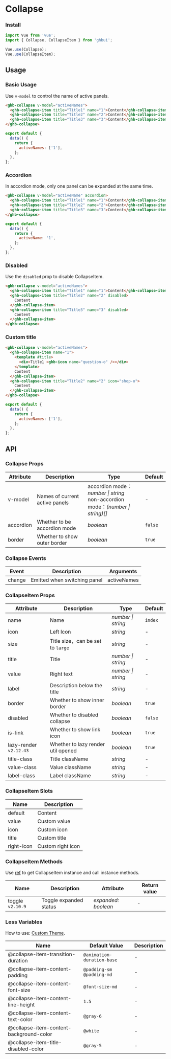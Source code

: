 # Collapse

### Install

```js
import Vue from 'vue';
import { Collapse, CollapseItem } from 'ghbui';

Vue.use(Collapse);
Vue.use(CollapseItem);
```

## Usage

### Basic Usage

Use `v-model` to control the name of active panels.

```html
<ghb-collapse v-model="activeNames">
  <ghb-collapse-item title="Title1" name="1">Content</ghb-collapse-item>
  <ghb-collapse-item title="Title2" name="2">Content</ghb-collapse-item>
  <ghb-collapse-item title="Title3" name="3">Content</ghb-collapse-item>
</ghb-collapse>
```

```js
export default {
  data() {
    return {
      activeNames: ['1'],
    };
  },
};
```

### Accordion

In accordion mode, only one panel can be expanded at the same time.

```html
<ghb-collapse v-model="activeName" accordion>
  <ghb-collapse-item title="Title1" name="1">Content</ghb-collapse-item>
  <ghb-collapse-item title="Title2" name="2">Content</ghb-collapse-item>
  <ghb-collapse-item title="Title3" name="3">Content</ghb-collapse-item>
</ghb-collapse>
```

```js
export default {
  data() {
    return {
      activeName: '1',
    };
  },
};
```

### Disabled

Use the `disabled` prop to disable CollapseItem.

```html
<ghb-collapse v-model="activeNames">
  <ghb-collapse-item title="Title1" name="1">Content</ghb-collapse-item>
  <ghb-collapse-item title="Title2" name="2" disabled>
    Content
  </ghb-collapse-item>
  <ghb-collapse-item title="Title3" name="3" disabled>
    Content
  </ghb-collapse-item>
</ghb-collapse>
```

### Custom title

```html
<ghb-collapse v-model="activeNames">
  <ghb-collapse-item name="1">
    <template #title>
      <div>Title1 <ghb-icon name="question-o" /></div>
    </template>
    Content
  </ghb-collapse-item>
  <ghb-collapse-item title="Title2" name="2" icon="shop-o">
    Content
  </ghb-collapse-item>
</ghb-collapse>
```

```js
export default {
  data() {
    return {
      activeNames: ['1'],
    };
  },
};
```

## API

### Collapse Props

| Attribute | Description | Type | Default |
| --- | --- | --- | --- |
| v-model | Names of current active panels | accordion mode： _number \| string_<br>non-accordion mode：_(number \| string)[]_ | - |
| accordion | Whether to be accordion mode | _boolean_ | `false` |
| border | Whether to show outer border | _boolean_ | `true` |

### Collapse Events

| Event  | Description                  | Arguments   |
| ------ | ---------------------------- | ----------- |
| change | Emitted when switching panel | activeNames |

### CollapseItem Props

| Attribute | Description | Type | Default |
| --- | --- | --- | --- |
| name | Name | _number \| string_ | `index` |
| icon | Left Icon | _string_ | - |
| size | Title size，can be set to `large` | _string_ | - |
| title | Title | _number \| string_ | - |
| value | Right text | _number \| string_ | - |
| label | Description below the title | _string_ | - |
| border | Whether to show inner border | _boolean_ | `true` |
| disabled | Whether to disabled collapse | _boolean_ | `false` |
| is-link | Whether to show link icon | _boolean_ | `true` |
| lazy-render `v2.12.43` | Whether to lazy render util opened | _boolean_ | `true` |
| title-class | Title className | _string_ | - |
| value-class | Value className | _string_ | - |
| label-class | Label className | _string_ | - |

### CollapseItem Slots

| Name       | Description       |
| ---------- | ----------------- |
| default    | Content           |
| value      | Custom value      |
| icon       | Custom icon       |
| title      | Custom title      |
| right-icon | Custom right icon |

### CollapseItem Methods

Use [ref](https://vuejs.org/v2/api/#ref) to get CollapseItem instance and call instance methods.

| Name | Description | Attribute | Return value |
| --- | --- | --- | --- |
| toggle `v2.10.9` | Toggle expanded status | _expanded: boolean_ | - |

### Less Variables

How to use: [Custom Theme](#/en-US/theme).

| Name | Default Value | Description |
| --- | --- | --- |
| @collapse-item-transition-duration | `@animation-duration-base` | - |
| @collapse-item-content-padding | `@padding-sm @padding-md` | - |
| @collapse-item-content-font-size | `@font-size-md` | - |
| @collapse-item-content-line-height | `1.5` | - |
| @collapse-item-content-text-color | `@gray-6` | - |
| @collapse-item-content-background-color | `@white` | - |
| @collapse-item-title-disabled-color | `@gray-5` | - |
